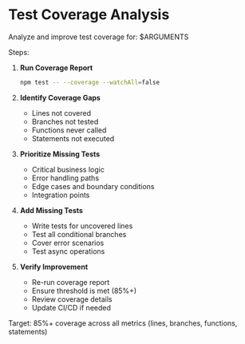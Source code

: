 # Test Coverage Analysis

Analyze and improve test coverage for: $ARGUMENTS

Steps:

1. **Run Coverage Report**
   ```bash
   npm test -- --coverage --watchAll=false
   ```

2. **Identify Coverage Gaps**
   - Lines not covered
   - Branches not tested
   - Functions never called
   - Statements not executed

3. **Prioritize Missing Tests**
   - Critical business logic
   - Error handling paths
   - Edge cases and boundary conditions
   - Integration points

4. **Add Missing Tests**
   - Write tests for uncovered lines
   - Test all conditional branches
   - Cover error scenarios
   - Test async operations

5. **Verify Improvement**
   - Re-run coverage report
   - Ensure threshold is met (85%+)
   - Review coverage details
   - Update CI/CD if needed

Target: 85%+ coverage across all metrics (lines, branches, functions, statements)